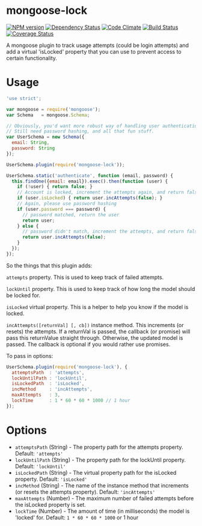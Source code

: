 # mongoose-lock

[![NPM version](http://img.shields.io/npm/v/mongoose-lock.svg?style=flat)](https://www.npmjs.org/package/mongoose-lock)
[![Dependency Status](http://img.shields.io/gemnasium/ksmithut/mongoose-lock.svg?style=flat)](https://gemnasium.com/ksmithut/mongoose-lock)
[![Code Climate](http://img.shields.io/codeclimate/github/ksmithut/mongoose-lock.svg?style=flat)](https://codeclimate.com/github/ksmithut/mongoose-lock)
[![Build Status](http://img.shields.io/travis/ksmithut/mongoose-lock.svg?style=flat)](https://travis-ci.org/ksmithut/mongoose-lock)
[![Coverage Status](http://img.shields.io/codeclimate/coverage/github/ksmithut/mongoose-lock.svg?style=flat)](https://codeclimate.com/github/ksmithut/mongoose-lock)

A mongoose plugin to track usage attempts (could be login attempts) and add a
virtual 'isLocked' property that you can use to prevent access to certain
functionality.

# Usage

```javascript
'use strict';

var mongoose = require('mongoose');
var Schema   = mongoose.Schema;

// Obviously, you'd want more robust way of handling user authentication.
// Still need password hashing, and all that fun stuff.
var UserSchema = new Schema({
  email: String,
  password: String
});

UserSchema.plugin(require('mongoose-lock'));

UserSchema.static('authenticate', function (email, password) {
  this.findOne({email: email}).exec().then(function (user) {
    if (!user) { return false; }
    // Account is locked, increment the attempts again, and return false
    if (user.isLocked) { return user.incAttempts(false); }
    // Again, please use password hashing
    if (user.password === password) {
      // password matched, return the user
      return user;
    } else {
      // password didn't match, increment the attempts, and return false
      return user.incAttempts(false);
    }
  });
});
```

So the things that this plugin adds:

`attempts` property. This is used to keep track of failed attempts.

`lockUntil` property. This is used to keep track of how long the model should
be locked for.

`isLocked` virtual property. This is a helper to help you know if the model is
locked.

`incAttempts([returnVal] [, cb])` instance method. This increments (or resets)
the attempts. If a returnVal is passed, the callback (or promise) will pass this
returnValue straight through. Otherwise, the updated model is passed. The
callback is optional if you would rather use promises.

To pass in options:

```javascript
UserSchema.plugin(require('mongoose-lock'), {
  attemptsPath  : 'attempts',
  lockUntilPath : 'lockUntil',
  isLockedPath  : 'isLocked',
  incMethod     : 'incAttempts',
  maxAttempts   : 3,
  lockTime      : 1 * 60 * 60 * 1000 // 1 hour
});
```

# Options

* `attemptsPath` (String) - The property path for the attempts property.
  Default: `'attempts'`
* `lockUntilPath` (String) - The property path for the lockUntil property.
  Default: `'lockUntil'`
* `isLockedPath` (String) - The virtual property path for the isLocked
  property. Default: `'isLocked'`
* `incMethod` (String) - The name of the instance method that increments (or
  resets the attempts property). Default: `'incAttempts'`
* `maxAttempts` (Number) - The maximum number of failed attempts before the
  isLocked property is set.
* `lockTime` (Number) - The amount of time (in milliseconds) the model is
  'locked' for. Default: `1 * 60 * 60 * 1000` or 1 hour
